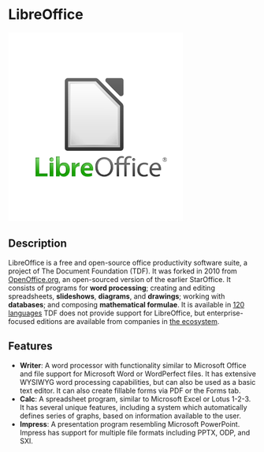 # LibreOffice

![libreoffice_logo](LOGO-LIBRE-OFFICE.webp)

## Description
LibreOffice is a free and open-source office productivity software suite, a project of The Document Foundation (TDF).
It was forked in 2010 from [OpenOffice.org](openoffice.org), an open-sourced version of the earlier StarOffice.
It consists of programs for **word processing**; creating and editing spreadsheets, **slideshows**, **diagrams**, and **drawings**; working with **databases**; and composing **mathematical formulae**.
It is available in [120 languages][1]
TDF does not provide support for LibreOffice, but enterprise-focused editions are available from companies in [the ecosystem][2].

## Features
- **Writer**: A word processor with functionality similar to Microsoft Office and file support for Microsoft Word or WordPerfect files. It has extensive WYSIWYG word processing capabilities, but can also be used as a basic text editor. It can also create fillable forms via PDF or the Forms tab.
- **Calc**: A spreadsheet program, similar to Microsoft Excel or Lotus 1-2-3. It has several unique features, including a system which automatically defines series of graphs, based on information available to the user.
- **Impress**: A presentation program resembling Microsoft PowerPoint. Impress has support for multiple file formats including PPTX, ODP, and SXI.

[1]: https://www.libreoffice.org/download/download-libreoffice/?lang=pick
[2]: https://www.libreoffice.org/download/libreoffice-in-business/
